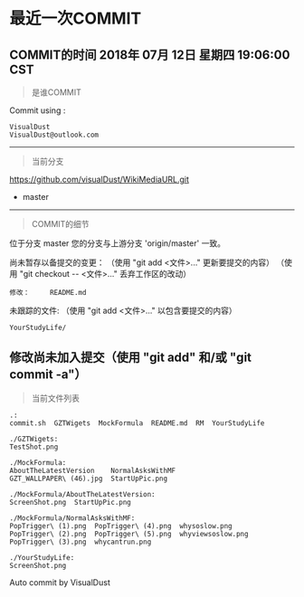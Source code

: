 
# 最近一次COMMIT

COMMIT的时间
2018年 07月 12日 星期四 19:06:00 CST
---
> 是谁COMMIT

Commit using :
```
VisualDust
VisualDust@outlook.com
```
---
> 当前分支

https://github.com/visualDust/WikiMediaURL.git
* master

---
> COMMIT的细节

位于分支 master
您的分支与上游分支 'origin/master' 一致。

尚未暂存以备提交的变更：
  （使用 "git add <文件>..." 更新要提交的内容）
  （使用 "git checkout -- <文件>..." 丢弃工作区的改动）

	修改：     README.md

未跟踪的文件:
  （使用 "git add <文件>..." 以包含要提交的内容）

	YourStudyLife/

修改尚未加入提交（使用 "git add" 和/或 "git commit -a"）
---
> 当前文件列表

```
.:
commit.sh  GZTWigets  MockFormula  README.md  RM  YourStudyLife

./GZTWigets:
TestShot.png

./MockFormula:
AboutTheLatestVersion	 NormalAsksWithMF
GZT_WALLPAPER\ (46).jpg  StartUpPic.png

./MockFormula/AboutTheLatestVersion:
ScreenShot.png	StartUpPic.png

./MockFormula/NormalAsksWithMF:
PopTrigger\ (1).png  PopTrigger\ (4).png  whysoslow.png
PopTrigger\ (2).png  PopTrigger\ (5).png  whyviewsoslow.png
PopTrigger\ (3).png  whycantrun.png

./YourStudyLife:
ScreenShot.png
```

Auto commit by VisualDust
